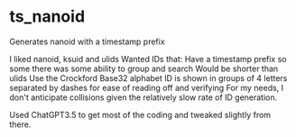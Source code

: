 # ts_nanoid
Generates nanoid with a timestamp prefix

I liked nanoid, ksuid and ulids
Wanted IDs that: 
Have a timestamp prefix so some there was some ability to group and search 
Would be shorter than ulids
Use the Crockford Base32 alphabet
ID is shown in groups of 4 letters separated by dashes for ease of reading off and verifying
For my needs, I don't anticipate collisions given the relatively slow rate of ID generation.

Used ChatGPT3.5 to get most of the coding and tweaked slightly from there.
